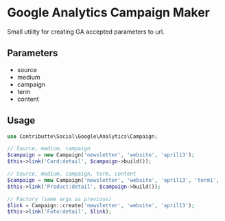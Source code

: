 # Google Analytics Campaign Maker

Small utility for creating GA accepted parameters to url.

## Parameters

- source
- medium
- campaign
- term
- content

## Usage

```php
use Contributte\Social\Google\Analytics\Campaign;

// Source, medium, campaign
$campaign = new Campaign('newsletter', 'website', 'april13');
$this->link('Card:detail', $campaign->build());

// Source, medium, campaign, term, content
$campaign = new Campaign('newsletter', 'website', 'april13', 'term1', 'content');
$this->link('Product:detail', $campaign->build());

// Factory (same args as previous)
$link = Campaign::create('newsletter', 'website', 'april13');
$this->link('Foto:detail', $link);
```
